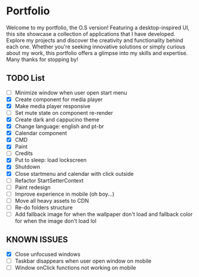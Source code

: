 # Portfolio

Welcome to my portfolio, the O.S version! Featuring a desktop-inspired UI, this site showcase a collection of applications that I have developed. Explore my projects and discover the creativity and functionality behind each one. Whether you're seeking innovative solutions or simply curious about my work, this portfolio offers a glimpse into my skills and expertise. Many thanks for stopping by!

## TODO List

- [ ] Minimize window when user open start menu
- [x] Create component for media player
- [x] Make media player responsive
- [ ] Set mute state on component re-render
- [x] Create dark and cappucino theme
- [x] Change language: english and pt-br
- [x] Calendar component
- [x] CMD
- [x] Paint
- [ ] Credits
- [x] Put to sleep: load lockscreen
- [x] Shutdown
- [x] Close startmenu and calendar with click outside
- [ ] Refactor StartSetterContext
- [ ] Paint redesign
- [ ] Improve experience in mobile (oh boy...)
- [ ] Move all heavy assets to CDN
- [ ] Re-do folders structure
- [ ] Add fallback image for when the wallpaper don't load and fallback color for when the image don't load lol

## KNOWN ISSUES

- [x] Close unfocused windows
- [ ] Taskbar disappears when user open window on mobile
- [ ] Window onClick functions not working on mobile

